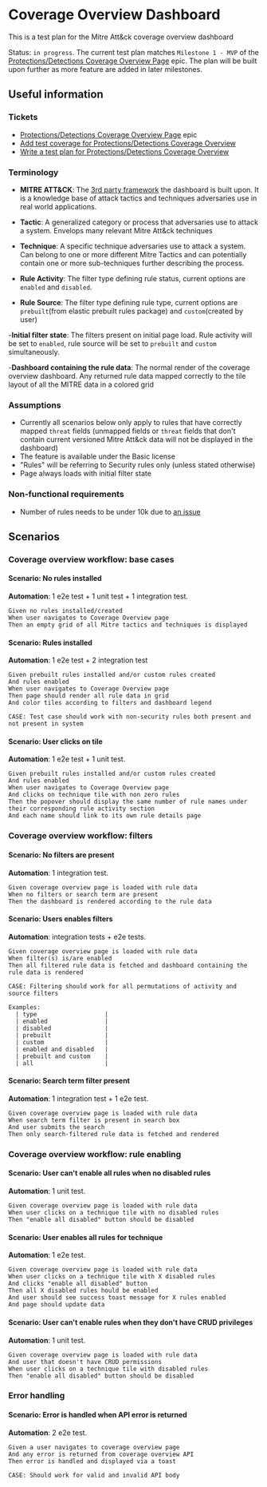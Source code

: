 # Coverage Overview Dashboard

This is a test plan for the Mitre Att&ck coverage overview dashboard

Status: `in progress`. The current test plan matches `Milestone 1 - MVP` of the [Protections/Detections Coverage Overview Page](https://github.com/elastic/security-team/issues/2905) epic. The plan will be built upon further as more feature are added in later milestones.

## Useful information

### Tickets

- [Protections/Detections Coverage Overview Page](https://github.com/elastic/security-team/issues/2905) epic
- [Add test coverage for Protections/Detections Coverage Overview](https://github.com/elastic/kibana/issues/162250)
- [Write a test plan for Protections/Detections Coverage Overview](https://github.com/elastic/kibana/issues/162248)

### Terminology

- **MITRE ATT&CK**: The [3rd party framework](https://attack.mitre.org/) the dashboard is built upon. It is a knowledge base of attack tactics and techniques adversaries use in real world applications.

- **Tactic**: A generalized category or process that adversaries use to attack a system. Envelops many relevant Mitre Att&ck techniques

- **Technique**: A specific technique adversaries use to attack a system. Can belong to one or more different Mitre Tactics and can potentially contain one or more sub-techniques further describing the process.

- **Rule Activity**: The filter type defining rule status, current options are `enabled` and `disabled`.

- **Rule Source**: The filter type defining rule type, current options are `prebuilt`(from elastic prebuilt rules package) and `custom`(created by user)

-**Initial filter state**: The filters present on initial page load. Rule activity will be set to `enabled`, rule source will be set to `prebuilt` and `custom` simultaneously.

-**Dashboard containing the rule data**: The normal render of the coverage overview dashboard. Any returned rule data mapped correctly to the tile layout of all the MITRE data in a colored grid

### Assumptions

- Currently all scenarios below only apply to rules that have correctly mapped `threat` fields (unmapped fields or `threat` fields that don't contain current versioned Mitre Att&ck data will not be displayed in the dashboard)
- The feature is available under the Basic license
- "Rules" will be referring to Security rules only (unless stated otherwise)
- Page always loads with initial filter state

### Non-functional requirements

- Number of rules needs to be under 10k due to [an issue](https://github.com/elastic/kibana/issues/160698)

## Scenarios

### Coverage overview workflow: base cases

#### **Scenario: No rules installed**

**Automation**: 1 e2e test + 1 unit test + 1 integration test.

```Gherkin
Given no rules installed/created
When user navigates to Coverage Overview page
Then an empty grid of all Mitre tactics and techniques is displayed
```

#### **Scenario: Rules installed**

**Automation**: 1 e2e test + 2 integration test

```Gherkin
Given prebuilt rules installed and/or custom rules created
And rules enabled
When user navigates to Coverage Overview page
Then page should render all rule data in grid
And color tiles according to filters and dashboard legend

CASE: Test case should work with non-security rules both present and not present in system
```

#### **Scenario: User clicks on tile**

**Automation**: 1 e2e test + 1 unit test.

```Gherkin
Given prebuilt rules installed and/or custom rules created
And rules enabled
When user navigates to Coverage Overview page
And clicks on technique tile with non zero rules
Then the popover should display the same number of rule names under their corresponding rule activity section
And each name should link to its own rule details page
```

### Coverage overview workflow: filters

#### **Scenario: No filters are present**

**Automation**: 1 integration test.

```Gherkin
Given coverage overview page is loaded with rule data
When no filters or search term are present
Then the dashboard is rendered according to the rule data
```

#### **Scenario: Users enables filters**

**Automation**: integration tests + e2e tests.

```Gherkin
Given coverage overview page is loaded with rule data
When filter(s) is/are enabled
Then all filtered rule data is fetched and dashboard containing the rule data is rendered

CASE: Filtering should work for all permutations of activity and source filters

Examples:
  | type                   |
  | enabled                |
  | disabled               |
  | prebuilt               |
  | custom                 |
  | enabled and disabled   |
  | prebuilt and custom    |
  | all                    |
```

#### **Scenario: Search term filter present**

**Automation**: 1 integration test + 1 e2e test.

```Gherkin
Given coverage overview page is loaded with rule data
When search term filter is present in search box
And user submits the search
Then only search-filtered rule data is fetched and rendered
```

### Coverage overview workflow: rule enabling

#### **Scenario: User can't enable all rules when no disabled rules**

**Automation**: 1 unit test.

```Gherkin
Given coverage overview page is loaded with rule data
When user clicks on a technique tile with no disabled rules
Then "enable all disabled" button should be disabled
```

#### **Scenario: User enables all rules for technique**

**Automation**: 1 e2e test.

```Gherkin
Given coverage overview page is loaded with rule data
When user clicks on a technique tile with X disabled rules
And clicks "enable all disabled" button
Then all X disabled rules hould be enabled
And user should see success toast message for X rules enabled
And page should update data
```

#### **Scenario: User can't enable rules when they don't have CRUD privileges**

**Automation**: 1 unit test.

```Gherkin
Given coverage overview page is loaded with rule data
And user that doesn't have CRUD permissions
When user clicks on a technique tile with disabled rules
Then "enable all disabled" button should be disabled
```

### Error handling

#### **Scenario: Error is handled when API error is returned**

**Automation**: 2 e2e test.

```Gherkin
Given a user navigates to coverage overview page
And any error is returned from coverage overview API
Then error is handled and displayed via a toast

CASE: Should work for valid and invalid API body
```
